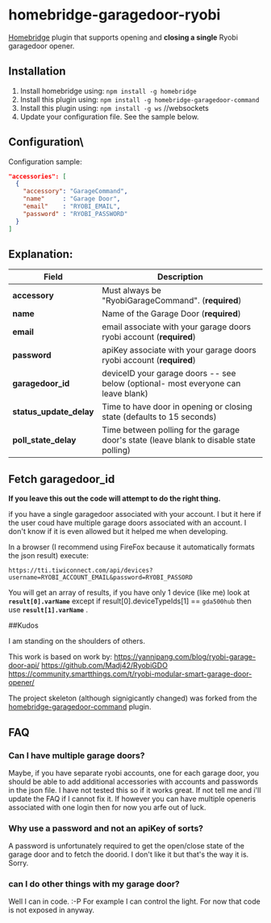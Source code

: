 # homebridge-garagedoor-ryobi

[Homebridge](https://github.com/nfarina/homebridge) plugin that supports opening and **closing a single** Ryobi garagedoor opener.

## Installation

1. Install homebridge using: `npm install -g homebridge`
2. Install this plugin using: `npm install -g homebridge-garagedoor-command`
3. Install this plugin using: `npm install -g ws` //websockets
4. Update your configuration file. See the sample below.

## Configuration\

Configuration sample:

```json
"accessories": [
  {
    "accessory": "GarageCommand",
    "name"     : "Garage Door",
    "email"    : "RYOBI_EMAIL",
    "password" : "RYOBI_PASSWORD"
  }
]

```
## Explanation:

Field                   | Description
------------------------|------------
**accessory**           | Must always be "RyobiGarageCommand". (**required**)
**name**                | Name of the Garage Door (**required**)
**email** 				| email associate with your garage doors ryobi account (**required**) 
**password**			| apiKey associate with your garage doors ryobi account (**required**)
**garagedoor_id**		| deviceID your garage doors -- see below (optional- most everyone can leave blank)
**status_update_delay** | Time to have door in opening or closing state (defaults to 15 seconds)
**poll_state_delay**    | Time between polling for the garage door's state (leave blank to disable state polling)

## Fetch garagedoor_id

**If you leave this out the code will attempt to do the right thing.**

if you have a single garagedoor associated with your account. I but it here if the user coud have multiple garage doors associated with an account. I don't know if it is even allowed but it helped me when developing.

In a browser (I recommend using FireFox because it automatically formats the json result) execute:

`https://tti.tiwiconnect.com/api/devices?username=RYOBI_ACCOUNT_EMAIL&password=RYOBI_PASSORD`

You will get an array of results, if you have only 1 device (like me) look at **`result[0].varName`** except if result[0].deviceTypeIds[1] == `gda500hub` then use **`result[1].varName`** .

##Kudos

I am standing on the shoulders of others.

This work is based on work by:
	https://yannipang.com/blog/ryobi-garage-door-api/
	https://github.com/Madj42/RyobiGDO
	https://community.smartthings.com/t/ryobi-modular-smart-garage-door-opener/
	
The project skeleton (although signigicantly changed) was forked from the [homebridge-garagedoor-command](https://github.com/apexad/homebridge-garagedoor-command) plugin.

## FAQ

### Can I have multiple garage doors?
Maybe, if you have separate ryobi accounts, one for each garage door, you should be able to add additional accessories with accounts and passwords in the json file. I have not tested this so if it works great. If not tell me and i'll update the FAQ if I cannot fix it.
If however you can have multiple openeris associated with one login then for now you arfe out of luck.

### Why use a password and not an apiKey of sorts?
A password is unfortunately required to get the open/close state of the garage door and to fetch the doorid. I don't like it but that's the way it is. Sorry.

### can I do other things with my garage door?
Well I can in code. :-P For example I can control the light. For now that code is not exposed in anyway.